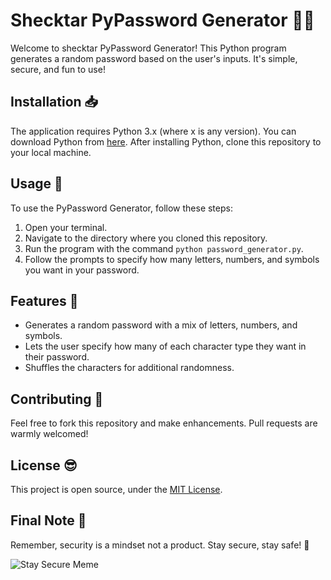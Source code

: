 # Shecktar PyPassword Generator 🐍🔐

Welcome to shecktar PyPassword Generator! This Python program generates a random password based on the user's inputs. It's simple, secure, and fun to use!

## Installation 📥

The application requires Python 3.x (where x is any version). You can download Python from [here](https://www.python.org/downloads/). After installing Python, clone this repository to your local machine.

## Usage 🚀

To use the PyPassword Generator, follow these steps:

1. Open your terminal.
2. Navigate to the directory where you cloned this repository.
3. Run the program with the command `python password_generator.py`.
4. Follow the prompts to specify how many letters, numbers, and symbols you want in your password.

## Features 🌟

* Generates a random password with a mix of letters, numbers, and symbols.
* Lets the user specify how many of each character type they want in their password.
* Shuffles the characters for additional randomness.

## Contributing 🤝

Feel free to fork this repository and make enhancements. Pull requests are warmly welcomed!

## License 😎

This project is open source, under the [MIT License](https://opensource.org/licenses/MIT).

## Final Note 📝

Remember, security is a mindset not a product. Stay secure, stay safe! 💪

![Stay Secure Meme](https://imgflip.com/i/5ikalt)
